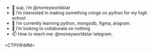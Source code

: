 - 👋 sup, i’m @moneyworldstar
- 👀 i’m interested in making something cringe on python for my high school
- 🌱 I’m currently learning python, mongodb, figma, aiogram.
- 💞️ I’m looking to collaborate on nothing
- 📫 How to reach me: @moneyworldstar telegram.

=СТРУЯЧИМ=

<!---
toocka/toocka is a ✨ special ✨ repository because its `README.md` (this file) appears on your GitHub profile.
You can click the Preview link to take a look at your changes.
--->
